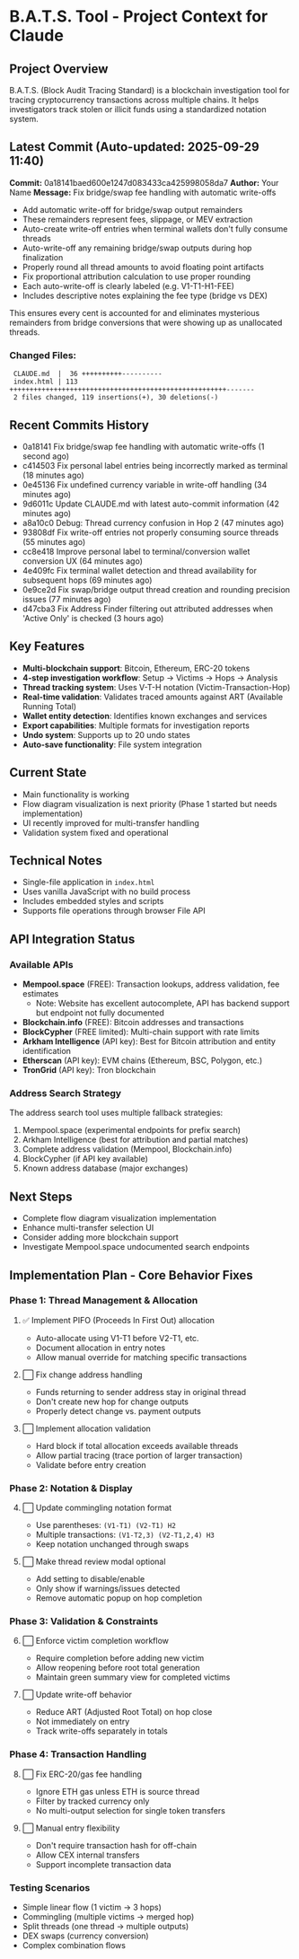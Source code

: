 # B.A.T.S. Tool - Project Context for Claude

## Project Overview
B.A.T.S. (Block Audit Tracing Standard) is a blockchain investigation tool for tracing cryptocurrency transactions across multiple chains. It helps investigators track stolen or illicit funds using a standardized notation system.

## Latest Commit (Auto-updated: 2025-09-29 11:40)

**Commit:** 0a18141baed600e1247d083433ca425998058da7
**Author:** Your Name
**Message:** Fix bridge/swap fee handling with automatic write-offs

- Add automatic write-off for bridge/swap output remainders
- These remainders represent fees, slippage, or MEV extraction
- Auto-create write-off entries when terminal wallets don't fully consume threads
- Auto-write-off any remaining bridge/swap outputs during hop finalization
- Properly round all thread amounts to avoid floating point artifacts
- Fix proportional attribution calculation to use proper rounding
- Each auto-write-off is clearly labeled (e.g. V1-T1-H1-FEE)
- Includes descriptive notes explaining the fee type (bridge vs DEX)

This ensures every cent is accounted for and eliminates mysterious remainders
from bridge conversions that were showing up as unallocated threads.

### Changed Files:
```
 CLAUDE.md  |  36 ++++++++++----------
 index.html | 113 ++++++++++++++++++++++++++++++++++++++++++++++++++++++-------
 2 files changed, 119 insertions(+), 30 deletions(-)
```

## Recent Commits History

- 0a18141 Fix bridge/swap fee handling with automatic write-offs (1 second ago)
- c414503 Fix personal label entries being incorrectly marked as terminal (18 minutes ago)
- 0e45136 Fix undefined currency variable in write-off handling (34 minutes ago)
- 9d6011c Update CLAUDE.md with latest auto-commit information (42 minutes ago)
- a8a10c0 Debug: Thread currency confusion in Hop 2 (47 minutes ago)
- 93808df Fix write-off entries not properly consuming source threads (55 minutes ago)
- cc8e418 Improve personal label to terminal/conversion wallet conversion UX (64 minutes ago)
- 4e409fc Fix terminal wallet detection and thread availability for subsequent hops (69 minutes ago)
- 0e9ce2d Fix swap/bridge output thread creation and rounding precision issues (77 minutes ago)
- d47cba3 Fix Address Finder filtering out attributed addresses when 'Active Only' is checked (3 hours ago)

## Key Features
- **Multi-blockchain support**: Bitcoin, Ethereum, ERC-20 tokens
- **4-step investigation workflow**: Setup → Victims → Hops → Analysis
- **Thread tracking system**: Uses V-T-H notation (Victim-Transaction-Hop)
- **Real-time validation**: Validates traced amounts against ART (Available Running Total)
- **Wallet entity detection**: Identifies known exchanges and services
- **Export capabilities**: Multiple formats for investigation reports
- **Undo system**: Supports up to 20 undo states
- **Auto-save functionality**: File system integration

## Current State
- Main functionality is working
- Flow diagram visualization is next priority (Phase 1 started but needs implementation)
- UI recently improved for multi-transfer handling
- Validation system fixed and operational

## Technical Notes
- Single-file application in `index.html`
- Uses vanilla JavaScript with no build process
- Includes embedded styles and scripts
- Supports file operations through browser File API

## API Integration Status

### Available APIs
- **Mempool.space** (FREE): Transaction lookups, address validation, fee estimates
  - Note: Website has excellent autocomplete, API has backend support but endpoint not fully documented
- **Blockchain.info** (FREE): Bitcoin addresses and transactions
- **BlockCypher** (FREE limited): Multi-chain support with rate limits
- **Arkham Intelligence** (API key): Best for Bitcoin attribution and entity identification
- **Etherscan** (API key): EVM chains (Ethereum, BSC, Polygon, etc.)
- **TronGrid** (API key): Tron blockchain

### Address Search Strategy
The address search tool uses multiple fallback strategies:
1. Mempool.space (experimental endpoints for prefix search)
2. Arkham Intelligence (best for attribution and partial matches)
3. Complete address validation (Mempool, Blockchain.info)
4. BlockCypher (if API key available)
5. Known address database (major exchanges)

## Next Steps
- Complete flow diagram visualization implementation
- Enhance multi-transfer selection UI
- Consider adding more blockchain support
- Investigate Mempool.space undocumented search endpoints

## Implementation Plan - Core Behavior Fixes

### Phase 1: Thread Management & Allocation
1. ✅ Implement PIFO (Proceeds In First Out) allocation
   - Auto-allocate using V1-T1 before V2-T1, etc.
   - Document allocation in entry notes
   - Allow manual override for matching specific transactions

2. ⬜ Fix change address handling
   - Funds returning to sender address stay in original thread
   - Don't create new hop for change outputs
   - Properly detect change vs. payment outputs

3. ⬜ Implement allocation validation
   - Hard block if total allocation exceeds available threads
   - Allow partial tracing (trace portion of larger transaction)
   - Validate before entry creation

### Phase 2: Notation & Display
4. ⬜ Update commingling notation format
   - Use parentheses: `(V1-T1) (V2-T1) H2`
   - Multiple transactions: `(V1-T2,3) (V2-T1,2,4) H3`
   - Keep notation unchanged through swaps

5. ⬜ Make thread review modal optional
   - Add setting to disable/enable
   - Only show if warnings/issues detected
   - Remove automatic popup on hop completion

### Phase 3: Validation & Constraints
6. ⬜ Enforce victim completion workflow
   - Require completion before adding new victim
   - Allow reopening before root total generation
   - Maintain green summary view for completed victims

7. ⬜ Update write-off behavior
   - Reduce ART (Adjusted Root Total) on hop close
   - Not immediately on entry
   - Track write-offs separately in totals

### Phase 4: Transaction Handling
8. ⬜ Fix ERC-20/gas fee handling
   - Ignore ETH gas unless ETH is source thread
   - Filter by tracked currency only
   - No multi-output selection for single token transfers

9. ⬜ Manual entry flexibility
   - Don't require transaction hash for off-chain
   - Allow CEX internal transfers
   - Support incomplete transaction data

### Testing Scenarios
- Simple linear flow (1 victim → 3 hops)
- Commingling (multiple victims → merged hop)
- Split threads (one thread → multiple outputs)
- DEX swaps (currency conversion)
- Complex combination flows
